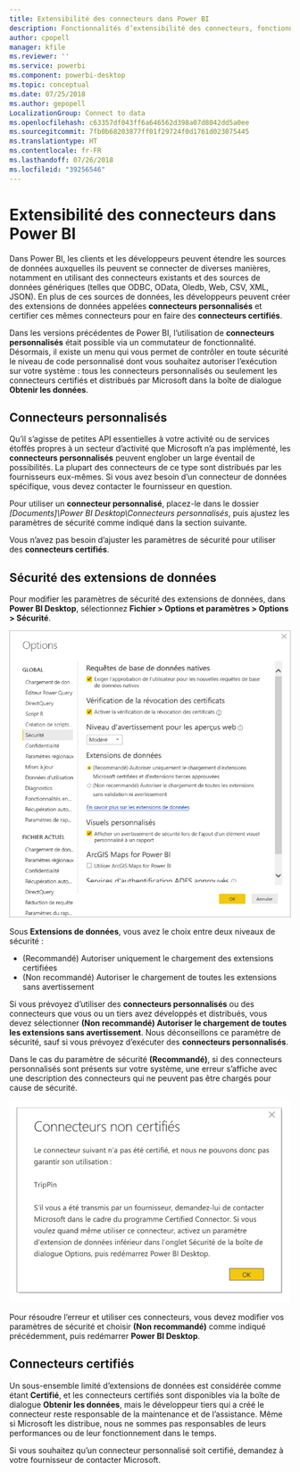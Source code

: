 ```yaml
---
title: Extensibilité des connecteurs dans Power BI
description: Fonctionnalités d’extensibilité des connecteurs, fonctionnalités, paramètres de sécurité et connecteurs certifiés
author: cpopell
manager: kfile
ms.reviewer: ''
ms.service: powerbi
ms.component: powerbi-desktop
ms.topic: conceptual
ms.date: 07/25/2018
ms.author: gepopell
LocalizationGroup: Connect to data
ms.openlocfilehash: c63357df043ff6a646562d398a07d8042dd5a0ee
ms.sourcegitcommit: 7fb0b68203877ff01f29724f0d1761d023075445
ms.translationtype: HT
ms.contentlocale: fr-FR
ms.lasthandoff: 07/26/2018
ms.locfileid: "39256546"
---
```

# <a name="connector-extensibility-in-power-bi"></a>Extensibilité des connecteurs dans Power BI

Dans Power BI, les clients et les développeurs peuvent étendre les sources de données auxquelles ils peuvent se connecter de diverses manières, notamment en utilisant des connecteurs existants et des sources de données génériques (telles que ODBC, OData, Oledb, Web, CSV, XML, JSON). En plus de ces sources de données, les développeurs peuvent créer des extensions de données appelées **connecteurs personnalisés** et certifier ces mêmes connecteurs pour en faire des **connecteurs certifiés**.

Dans les versions précédentes de Power BI, l’utilisation de **connecteurs personnalisés** était possible via un commutateur de fonctionnalité. Désormais, il existe un menu qui vous permet de contrôler en toute sécurité le niveau de code personnalisé dont vous souhaitez autoriser l’exécution sur votre système : tous les connecteurs personnalisés ou seulement les connecteurs certifiés et distribués par Microsoft dans la boîte de dialogue **Obtenir les données**.

## <a name="custom-connectors"></a>Connecteurs personnalisés

Qu’il s’agisse de petites API essentielles à votre activité ou de services étoffés propres à un secteur d’activité que Microsoft n’a pas implémenté, les **connecteurs personnalisés** peuvent englober un large éventail de possibilités. La plupart des connecteurs de ce type sont distribués par les fournisseurs eux-mêmes. Si vous avez besoin d’un connecteur de données spécifique, vous devez contacter le fournisseur en question.

Pour utiliser un **connecteur personnalisé**, placez-le dans le dossier *\[Documents]\\Power BI Desktop\\Connecteurs personnalisés*, puis ajustez les paramètres de sécurité comme indiqué dans la section suivante.

Vous n’avez pas besoin d’ajuster les paramètres de sécurité pour utiliser des **connecteurs certifiés**.

## <a name="data-extension-security"></a>Sécurité des extensions de données

Pour modifier les paramètres de sécurité des extensions de données, dans **Power BI Desktop**, sélectionnez **Fichier > Options et paramètres > Options > Sécurité**.

![Déterminez si vous souhaitez pouvoir charger des connecteurs personnalisés à partir des options de sécurité des extensions de données](media/desktop-connector-extensibility/data-extension-security-1.png)

Sous **Extensions de données**, vous avez le choix entre deux niveaux de sécurité :

* (Recommandé) Autoriser uniquement le chargement des extensions certifiées
* (Non recommandé) Autoriser le chargement de toutes les extensions sans avertissement

Si vous prévoyez d’utiliser des **connecteurs personnalisés** ou des connecteurs que vous ou un tiers avez développés et distribués, vous devez sélectionner **(Non recommandé) Autoriser le chargement de toutes les extensions sans avertissement**. Nous déconseillons ce paramètre de sécurité, sauf si vous prévoyez d’exécuter des **connecteurs personnalisés**.

Dans le cas du paramètre de sécurité **(Recommandé)**, si des connecteurs personnalisés sont présents sur votre système, une erreur s’affiche avec une description des connecteurs qui ne peuvent pas être chargés pour cause de sécurité.

![Une boîte de dialogue décrit les connecteurs personnalisés qui ne peuvent pas être chargés en raison des paramètres de sécurité, dans ce cas TripPin](media/desktop-connector-extensibility/data-extension-security-2.png)

Pour résoudre l’erreur et utiliser ces connecteurs, vous devez modifier vos paramètres de sécurité et choisir **(Non recommandé)** comme indiqué précédemment, puis redémarrer **Power BI Desktop**.

## <a name="certified-connectors"></a>Connecteurs certifiés

Un sous-ensemble limité d’extensions de données est considérée comme étant **Certifié**, et les connecteurs certifiés sont disponibles via la boîte de dialogue **Obtenir les données**, mais le développeur tiers qui a créé le connecteur reste responsable de la maintenance et de l’assistance. Même si Microsoft les distribue, nous ne sommes pas responsables de leurs performances ou de leur fonctionnement dans le temps.

Si vous souhaitez qu’un connecteur personnalisé soit certifié, demandez à votre fournisseur de contacter Microsoft.
